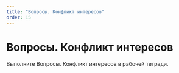 ```yaml
---
title: "Вопросы. Конфликт интересов"
order: 15
---
```


# Вопросы. Конфликт интересов

Выполните Вопросы. Конфликт интересов в рабочей тетради.